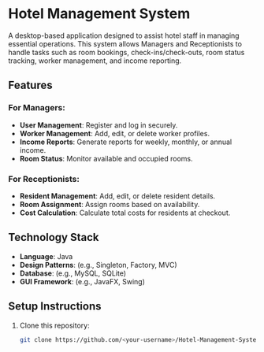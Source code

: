 # Hotel Management System

A desktop-based application designed to assist hotel staff in managing essential operations. This system allows Managers and Receptionists to handle tasks such as room bookings, check-ins/check-outs, room status tracking, worker management, and income reporting.

## Features

### For Managers:
- **User Management**: Register and log in securely.
- **Worker Management**: Add, edit, or delete worker profiles.
- **Income Reports**: Generate reports for weekly, monthly, or annual income.
- **Room Status**: Monitor available and occupied rooms.

### For Receptionists:
- **Resident Management**: Add, edit, or delete resident details.
- **Room Assignment**: Assign rooms based on availability.
- **Cost Calculation**: Calculate total costs for residents at checkout.

## Technology Stack
- **Language**: Java
- **Design Patterns**: (e.g., Singleton, Factory, MVC)
- **Database**: (e.g., MySQL, SQLite)
- **GUI Framework**: (e.g., JavaFX, Swing)

## Setup Instructions
1. Clone this repository:
   ```bash
   git clone https://github.com/<your-username>/Hotel-Management-System.git


